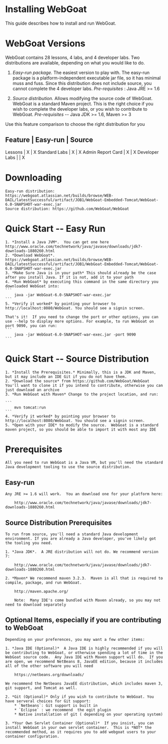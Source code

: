 # Installing WebGoat

This guide describes how to install and run WebGoat. 

# WebGoat Versions

WebGoat contains 28 lessons, 4 labs, and 4 developer labs. Two distributions are available, depending on what you would like to do.

  1. *Easy-run package.* The easiest version to play with. The easy-run package is a platform-independent executable jar file, so it has minimal muss and fuss. Since this distribution does not include source, you cannot complete the 4 developer labs.  *Pre-requisites* : Java JRE >= 1.6	

  2. *Source distribution.*  Allows modifying the source code of WebGoat.  WebGoat is a standard Maven project. This is the right choice if you wish to complete the developer labs, or you wish to contribute to WebGoat.  *Pre-requisites* -- Java JDK >= 1.6, Maven  >= 3
	
Use this feature comparison to choose the right distribution for you
	
Feature			| Easy-run 	| Source 
------------------------------------
Lessons			| X	| X 
Standard Labs		| X	| X 
Admin Report Card	| X	| X 
Developer Labs		|	| X	


# Downloading
	Easy-run distribution: https://webgoat.atlassian.net/builds/browse/WEB-DAIL/latestSuccessful/artifact/JOB1/WebGoat-Embedded-Tomcat/WebGoat-6.0-SNAPSHOT-war-exec.jar  
	Source distribution: https://github.com/WebGoat/WebGoat
	
# Quick Start -- Easy Run
	1. *Install a Java JVM*.  You can get one here http://www.oracle.com/technetwork/java/javase/downloads/jdk7-downloads-1880260.html
	2. *Download WebGoat*. https://webgoat.atlassian.net/builds/browse/WEB-DAIL/latestSuccessful/artifact/JOB1/WebGoat-Embedded-Tomcat/WebGoat-6.0-SNAPSHOT-war-exec.jar 
	3. *Make Sure Java is in your path* This should already be the case after you install Java. If it is not, add it to your path
	4. *Run WebGoat* by executing this command in the same directory you downloaded WebGoat into:
	```
		java -jar WebGoat-6.0-SNAPSHOT-war-exec.jar
	```
	5. *Verify it worked* by pointing your browser to http://localhost:8080/WebGoat. You should see a signin screen.  
	
	That's it!  If you need to change the port or other options, you can use --help to display more options. For example, to run WebGoat on port 9090, you can run:
	```
		java -jar WebGoat-6.0-SNAPSHOT-war-exec.jar -port 9090
	```

# Quick Start -- Source Distribution
	
	1. *Install the Prerequisites.* Minimally, this is a JDK and Maven, but it may include an IDE Git if you do not have them.
	2. *Download the source* from https://github.com/WebGoat/WebGoat You'll want to clone it if you intend to contribute, otherwise you can just download an archive
	3. *Run WebGoat with Maven* Change to the project location, and run:
	
	```
		mvn tomcat:run
	```
	4. *Verify it worked* by pointing your browser to http://localhost:8080/WebGoat. You should see a signin screen. 
	5. *Open with your IDE* to modify the source.  WebGoat is a standard maven project, so you should be able to import it with most any IDE
	
	

# Prerequisites
	
	All you need to run WebGoat is a Java VM, but you'll need the standard Java development tooling to use the source distribution. 

## Easy-run 

	Any JRE >= 1.6 will work.  You an download one for your platform here:
	
		http://www.oracle.com/technetwork/java/javase/downloads/jdk7-downloads-1880260.html
	
## Source Distribution Prerequisites
	
	To run from source, you'll need a standard Java development environment. If you are already a Java developer, you've likely got the tooling you need.  
	
	1. *Java JDK*.  A JRE distribution will not do. We recommend version 7:
	
		http://www.oracle.com/technetwork/java/javase/downloads/jdk7-downloads-1880260.html
		
	2. *Maven* We recommend maven 3.2.3.  Maven is all that is required to compile, package, and run WebGoat.
	
		http://maven.apache.org/
		
		Note:  Many IDE's come bundled with Maven already, so you may not need to download separately
	
## Optional Items, especially if you are contributing to WebGoat
	
	Depending on your preferences, you may want a few other items: 
	
	1. *Java IDE (Optional)*  A Java IDE is highly recommended if you will be contributing to WebGoat, or otherwise spending a lot of time in the WebGoat source code.  Any Java IDE with Maven support will do.  If you are open, we recommend NetBeans 8, JavaEE edition, because it includes all of the other software you will need
		
		https://netbeans.org/downloads/
		
	We recommend the Netbeans JavaEE distribution, which includes maven 3, git support, and Tomcat as well.
	
	2. *Git (Optional)* Only if you wish to contribute to WebGoat. You have serveral choices for Git support:
		* `Netbeans`: Git support is built in
		* `Eclipse` : we recommend  the egit plugin
		* Native installation of git ( depending on your operating system)
		
	3. *Your Own Servlet Container (Optional)*  If you insist, you can install WebGoat in your own servlet container.  This is *NOT* the recommended method, as it requires you to add webgoat users to your container configuration.
	
	
	
	